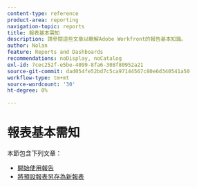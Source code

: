```yaml
---
content-type: reference
product-area: reporting
navigation-topic: reports
title: 報表基本需知
description: 請參閱這些文章以瞭解Adobe Workfront的報告基本知識。
author: Nolan
feature: Reports and Dashboards
recommendations: noDisplay, noCatalog
exl-id: 7cec252f-e5be-4099-8fa6-308f80952a21
source-git-commit: dad054fe52bd7c5ca97144567c80e6d340541a50
workflow-type: tm+mt
source-wordcount: '30'
ht-degree: 0%

---
```


# 報表基本需知

本節包含下列文章：

* [開始使用報告](../../../reports-and-dashboards/reports/reporting/get-started-reports-workfront.md)
* [將預設報表另存為新報表](../../../reports-and-dashboards/reports/reporting/save-default-reports-new-reports.md)
  <!--outdated: * [Basic Report Creation Program for the new Workfront experience](https://one.workfront.com/s/basic-report-creation-program)-->
